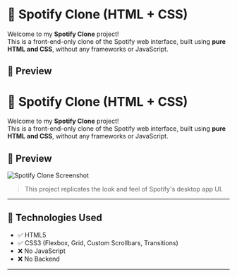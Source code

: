 # 🎵 Spotify Clone (HTML + CSS)

Welcome to my **Spotify Clone** project!  
This is a front-end-only clone of the Spotify web interface, built using **pure HTML and CSS**, without any frameworks or JavaScript.

## 📸 Preview

# 🎵 Spotify Clone (HTML + CSS)

Welcome to my **Spotify Clone** project!  
This is a front-end-only clone of the Spotify web interface, built using **pure HTML and CSS**, without any frameworks or JavaScript.

## 📸 Preview

![Spotify Clone Screenshot](./b7e8c6aa-f8e1-4a23-8139-16d4964223fd.png)

> This project replicates the look and feel of Spotify's desktop app UI.

---

## 🔧 Technologies Used

- ✅ HTML5
- ✅ CSS3 (Flexbox, Grid, Custom Scrollbars, Transitions)
- ❌ No JavaScript
- ❌ No Backend

---
